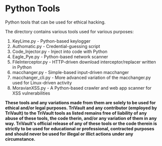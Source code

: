# Python Tools
Python tools that can be used for ethical hacking.

The directory contains various tools used for various purposes:
1. KeyLime.py - Python-based keylogger
2. Authomatic.py - Credential-guessing script
3. Code_Injector.py - Inject into code with Python
4. Eagle_Pye.py - Python-based network scanner
5. FileInterceptor.py - HTTP-driven download interceptor/replacer written in Python
6. macchanger.py - Simple-based input-driven macchanger
7. macchanger_cli.py - More advanced variation of the macchanger.py used for Linux-driven activity
8. MoravianXSS.py - A Python-based crawler and web app scanner for XSS vulnerabilities

**These tools and any variations made from them are solely to be used for ethical and/or legal purposes. 
TriVault and any contributor (employed by TriVault) to the TriVault tools as listed remains free of liability of any abuse of these tools, the code therin, and/or any variation of them in any way. TriVault's official release of any of these tools or the code therein is strictly to be used for educational or professional, contracted purposes and should never be used for illegal or illict actions under any circumstance.**
